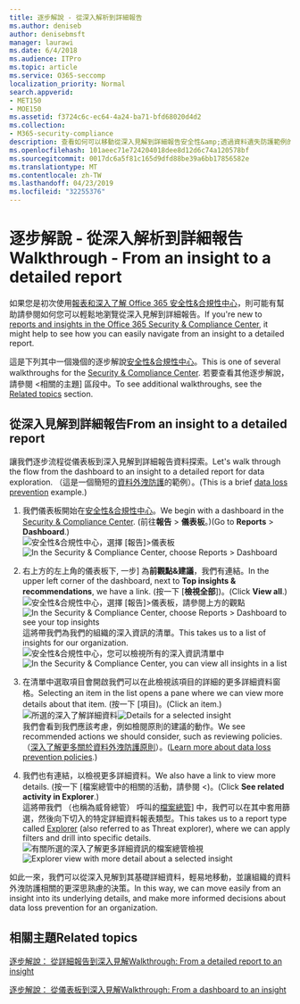 ```yaml
---
title: 逐步解說 - 從深入解析到詳細報告
ms.author: deniseb
author: denisebmsft
manager: laurawi
ms.date: 6/4/2018
ms.audience: ITPro
ms.topic: article
ms.service: O365-seccomp
localization_priority: Normal
search.appverid:
- MET150
- MOE150
ms.assetid: f3724c6c-ec64-4a24-ba71-bfd68020d4d2
ms.collection:
- M365-security-compliance
description: 查看如何可以移動從深入見解到詳細報告安全性&amp;透過資料遺失防護範例的合規性中心。
ms.openlocfilehash: 101aeec71e724204018dee8d12d6c74a120578bf
ms.sourcegitcommit: 0017dc6a5f81c165d9dfd88be39a6bb17856582e
ms.translationtype: MT
ms.contentlocale: zh-TW
ms.lasthandoff: 04/23/2019
ms.locfileid: "32255376"
---
```

# <a name="walkthrough---from-an-insight-to-a-detailed-report"></a><span data-ttu-id="11306-103">逐步解說 - 從深入解析到詳細報告</span><span class="sxs-lookup"><span data-stu-id="11306-103">Walkthrough - From an insight to a detailed report</span></span>

<span data-ttu-id="11306-104">如果您是初次使用[報表和深入了解 Office 365 安全性&amp;合規性中心](reports-and-insights-in-security-and-compliance.md)，則可能有幫助請參閱如何您可以輕鬆地瀏覽從深入見解到詳細報告。</span><span class="sxs-lookup"><span data-stu-id="11306-104">If you're new to [reports and insights in the Office 365 Security &amp; Compliance Center](reports-and-insights-in-security-and-compliance.md), it might help to see how you can easily navigate from an insight to a detailed report.</span></span> 
  
<span data-ttu-id="11306-105">這是下列其中一個幾個的逐步解說[安全性&amp;合規性中心](https://protection.office.com)。</span><span class="sxs-lookup"><span data-stu-id="11306-105">This is one of several walkthroughs for the [Security &amp; Compliance Center](https://protection.office.com).</span></span> <span data-ttu-id="11306-106">若要查看其他逐步解說，請參閱 <<c0>相關的主題] 區段中。</span><span class="sxs-lookup"><span data-stu-id="11306-106">To see additional walkthroughs, see the [Related topics](#related-topics) section.</span></span> 
  
## <a name="from-an-insight-to-a-detailed-report"></a><span data-ttu-id="11306-107">從深入見解到詳細報告</span><span class="sxs-lookup"><span data-stu-id="11306-107">From an insight to a detailed report</span></span>

<span data-ttu-id="11306-108">讓我們逐步流程從儀表板到深入見解到詳細報告資料探索。</span><span class="sxs-lookup"><span data-stu-id="11306-108">Let's walk through the flow from the dashboard to an insight to a detailed report for data exploration.</span></span> <span data-ttu-id="11306-109">（這是一個簡短的[資料外洩防護](data-loss-prevention-policies.md)的範例）。</span><span class="sxs-lookup"><span data-stu-id="11306-109">(This is a brief [data loss prevention](data-loss-prevention-policies.md) example.)</span></span> 
  
1. <span data-ttu-id="11306-110">我們儀表板開始在[安全性&amp;合規性中心](https://protection.office.com)。</span><span class="sxs-lookup"><span data-stu-id="11306-110">We begin with a dashboard in the [Security &amp; Compliance Center](https://protection.office.com).</span></span> <span data-ttu-id="11306-111">(前往**報告** \> **儀表板**。)</span><span class="sxs-lookup"><span data-stu-id="11306-111">(Go to **Reports** \> **Dashboard**.)</span></span><br/><span data-ttu-id="11306-112">![安全性&amp;合規性中心，選擇 [報告]\>儀表板](media/2a668c3d-3fa3-4e37-8149-46989b33ae8c.png)</span><span class="sxs-lookup"><span data-stu-id="11306-112">![In the Security &amp; Compliance Center, choose Reports \> Dashboard](media/2a668c3d-3fa3-4e37-8149-46989b33ae8c.png)</span></span>
  
2. <span data-ttu-id="11306-113">右上方的左上角的儀表板下, 一步] 為**前觀點&amp;建議**，我們有連結。</span><span class="sxs-lookup"><span data-stu-id="11306-113">In the upper left corner of the dashboard, next to **Top insights &amp; recommendations**, we have a link.</span></span> <span data-ttu-id="11306-114">(按一下 [**檢視全部**])。</span><span class="sxs-lookup"><span data-stu-id="11306-114">(Click **View all**.)</span></span><br/><span data-ttu-id="11306-115">![安全性&amp;合規性中心，選擇 [報告]\>儀表板，請參閱上方的觀點](media/9bb64e11-494f-40a4-ab3d-8d3c7789f300.png)</span><span class="sxs-lookup"><span data-stu-id="11306-115">![In the Security &amp; Compliance Center, choose Reports \> Dashboard to see your top insights](media/9bb64e11-494f-40a4-ab3d-8d3c7789f300.png)</span></span><br/><span data-ttu-id="11306-116">這將帶我們為我們的組織的深入資訊的清單。</span><span class="sxs-lookup"><span data-stu-id="11306-116">This takes us to a list of insights for our organization.</span></span><br/><span data-ttu-id="11306-117">![安全性&amp;合規性中心，您可以檢視所有的深入資訊清單中](media/1289af77-bf5a-444a-97a1-03d8a83f75a9.png)</span><span class="sxs-lookup"><span data-stu-id="11306-117">![In the Security &amp; Compliance Center, you can view all insights in a list](media/1289af77-bf5a-444a-97a1-03d8a83f75a9.png)</span></span>
  
3. <span data-ttu-id="11306-118">在清單中選取項目會開啟我們可以在此檢視該項目的詳細的更多詳細資料窗格。</span><span class="sxs-lookup"><span data-stu-id="11306-118">Selecting an item in the list opens a pane where we can view more details about that item.</span></span> <span data-ttu-id="11306-119">(按一下 [項目)。</span><span class="sxs-lookup"><span data-stu-id="11306-119">(Click an item.)</span></span><br/><span data-ttu-id="11306-120">![所選的深入了解詳細資料](media/dcbb389f-23b0-4031-b789-4a49068af85a.png)</span><span class="sxs-lookup"><span data-stu-id="11306-120">![Details for a selected insight](media/dcbb389f-23b0-4031-b789-4a49068af85a.png)</span></span><br/><span data-ttu-id="11306-121">我們會看到我們應該考慮，例如檢閱原則的建議的動作。</span><span class="sxs-lookup"><span data-stu-id="11306-121">We see recommended actions we should consider, such as reviewing policies.</span></span> <span data-ttu-id="11306-122">（[深入了解更多關於資料外洩防護原則](data-loss-prevention-policies.md)）。</span><span class="sxs-lookup"><span data-stu-id="11306-122">([Learn more about data loss prevention policies](data-loss-prevention-policies.md).)</span></span>
    
4. <span data-ttu-id="11306-123">我們也有連結，以檢視更多詳細資料。</span><span class="sxs-lookup"><span data-stu-id="11306-123">We also have a link to view more details.</span></span> <span data-ttu-id="11306-124">(按一下 [<b0>檔案總管中的相關的活動，請參閱 <</c0>)。</b0></span><span class="sxs-lookup"><span data-stu-id="11306-124">(Click **See related activity in Explorer**.)</span></span><br/><span data-ttu-id="11306-125">這將帶我們 （也稱為威脅總管） 呼叫的[檔案總管](use-explorer-in-security-and-compliance.md)] 中，我們可以在其中套用篩選，然後向下切入的特定詳細資料報表類型。</span><span class="sxs-lookup"><span data-stu-id="11306-125">This takes us to a report type called [Explorer](use-explorer-in-security-and-compliance.md) (also referred to as Threat explorer), where we can apply filters and drill into specific details.</span></span><br/><span data-ttu-id="11306-126">![有關所選的深入了解更多詳細資訊的檔案總管檢視](media/3ad15b15-7158-44b7-beda-013351bd868e.png)</span><span class="sxs-lookup"><span data-stu-id="11306-126">![Explorer view with more detail about a selected insight](media/3ad15b15-7158-44b7-beda-013351bd868e.png)</span></span>
  
<span data-ttu-id="11306-127">如此一來，我們可以從深入見解到其基礎詳細資料，輕易地移動，並讓組織的資料外洩防護相關的更深思熟慮的決策。</span><span class="sxs-lookup"><span data-stu-id="11306-127">In this way, we can move easily from an insight into its underlying details, and make more informed decisions about data loss prevention for an organization.</span></span>
  
## <a name="related-topics"></a><span data-ttu-id="11306-128">相關主題</span><span class="sxs-lookup"><span data-stu-id="11306-128">Related topics</span></span>

[<span data-ttu-id="11306-129">逐步解說： 從詳細報告到深入見解</span><span class="sxs-lookup"><span data-stu-id="11306-129">Walkthrough: From a detailed report to an insight</span></span>](from-a-detailed-report-to-an-insight.md)
  
[<span data-ttu-id="11306-130">逐步解說： 從儀表板到深入見解</span><span class="sxs-lookup"><span data-stu-id="11306-130">Walkthrough: From a dashboard to an insight</span></span>](from-a-dashboard-to-an-insight.md)
  

